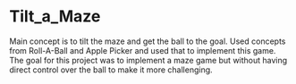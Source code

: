 # Tilt_a_Maze

Main concept is to tilt the maze and get the ball to the goal. Used concepts from Roll-A-Ball and Apple Picker and used that to implement this game. The goal for this project was to implement a maze game but without having direct control over the ball to make it more challenging.
